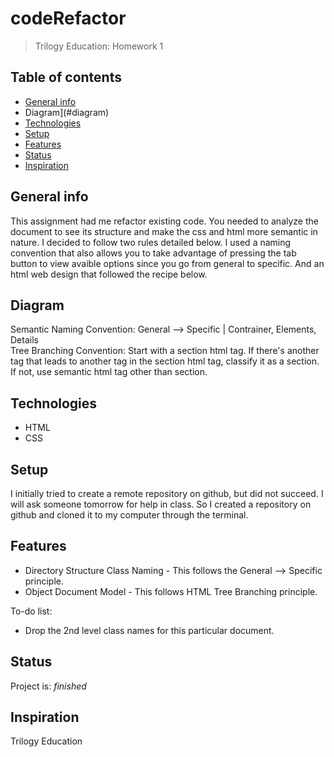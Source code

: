 # codeRefactor
> Trilogy Education: Homework 1

## Table of contents
* [General info](#general-info)
* Diagram](#diagram)
* [Technologies](#technologies)
* [Setup](#setup)
* [Features](#features)
* [Status](#status)
* [Inspiration](#inspiration)

## General info
This assignment had me refactor existing code. You needed to analyze the document to see its structure and make the css and html more semantic in nature. I decided to follow two rules detailed below. I used a naming convention that also allows you to take advantage of pressing the tab button to view avaible options since you go from general to specific. And an html web design that followed the recipe below.

## Diagram
Semantic Naming Convention: General --> Specific | Contrainer, Elements, Details <br/>
Tree Branching Convention: Start with a section html tag. If there's another tag that leads to another tag in the section html tag, classify it as a section. If not, use semantic html tag other than section. 

## Technologies
* HTML
* CSS

## Setup
I initially tried to create a remote repository on github, but did not succeed. I will ask someone tomorrow for help in class. So I created a repository on github and cloned it to my computer through the terminal. 

## Features
* Directory Structure Class Naming - This follows the General --> Specific principle. 
* Object Document Model - This follows HTML Tree Branching principle. 

To-do list:
* Drop the 2nd level class names for this particular document. 

## Status
Project is:  _finished_

## Inspiration
Trilogy Education
